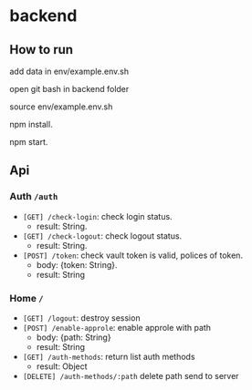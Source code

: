 # backend

## How to run

add data in env/example.env.sh

open git bash in backend folder

source env/example.env.sh

npm install.

npm start.


## Api

### Auth `/auth`

-   `[GET] /check-login`: check login status.
    -   result: String.
-   `[GET] /check-logout`: check logout status.
    -   result: String.
-   `[POST] /token`: check vault token is valid, polices of token.
    -   body: {token: String}.
    -   result: String

### Home `/`

-   `[GET] /logout`: destroy session
-   `[POST] /enable-approle`: enable approle with path
    -   body: {path: String}
    -   result: String
-   `[GET] /auth-methods`: return list auth methods
    -   result: Object
-   `[DELETE] /auth-methods/:path` delete path send to server




